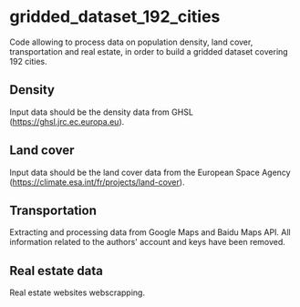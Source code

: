 # gridded_dataset_192_cities
Code allowing to process data on population density, land cover, transportation and real estate, in order to build a gridded dataset covering 192 cities.

## Density
Input data should be the density data from GHSL (https://ghsl.jrc.ec.europa.eu).

## Land cover
Input data should be the land cover data from the European Space Agency (https://climate.esa.int/fr/projects/land-cover).

## Transportation
Extracting and processing data from Google Maps and Baidu Maps API. All information related to the authors' account and keys have been removed.

## Real estate data
Real estate websites webscrapping.
